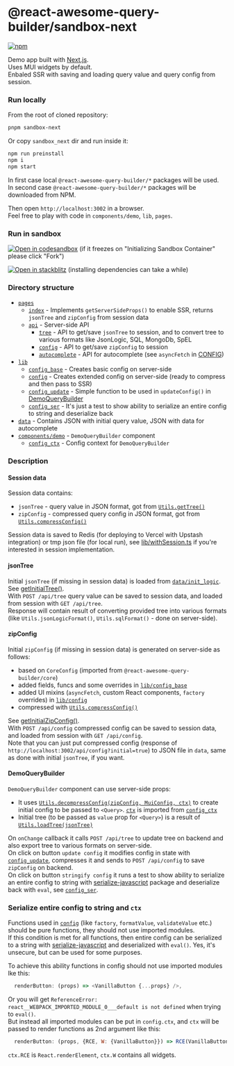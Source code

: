 # @react-awesome-query-builder/sandbox-next

[![npm](https://img.shields.io/npm/v/@react-awesome-query-builder/sandbox-next.svg)](https://www.npmjs.com/package/@react-awesome-query-builder/sandbox-next)

Demo app built with [Next.js](https://nextjs.org/).  
Uses MUI widgets by default.  
Enbaled SSR with saving and loading query value and query config from session.  


### Run locally
From the root of cloned repository:
```sh
pnpm sandbox-next
```

Or copy `sandbox_next` dir and run inside it:
```sh
npm run preinstall
npm i
npm start
```

In first case local `@react-awesome-query-builder/*` packages will be used.  
In second case `@react-awesome-query-builder/*` packages will be downloaded from NPM.  

Then open `http://localhost:3002` in a browser.  
Feel free to play with code in `components/demo`, `lib`, `pages`.  


### Run in sandbox
[![Open in codesandbox](https://codesandbox.io/static/img/play-codesandbox.svg)](https://codesandbox.io/s/github/ukrbublik/react-awesome-query-builder/tree/master/packages/sandbox_next?file=/components/demo/index.tsx)
(if it freezes on "Initializing Sandbox Container" please click "Fork")

[![Open in stackblitz](https://developer.stackblitz.com/img/open_in_stackblitz.svg)](https://stackblitz.com/github/ukrbublik/react-awesome-query-builder/tree/master?file=packages%2Fsandbox_next%2Fcomponents%2Fdemo%index.tsx&terminal=sandbox-next)
(installing dependencies can take a while)


### Directory structure
- [`pages`](pages)
  - [`index`](pages/index.tsx) - Implements `getServerSideProps()` to enable SSR, returns `jsonTree` and `zipConfig` from session data
  - [`api`](pages/api) - Server-side API
    - [`tree`](pages/api/tree.ts) - API to get/save `jsonTree` to session, and to convert tree to various formats like JsonLogic, SQL, MongoDb, SpEL
    - [`config`](pages/api/config.ts) - API to get/save `zipConfig` to session
    - [`autocomplete`](pages/api/autocomplete.ts) - API for autocomplete (see `asyncFetch` in [CONFIG](/CONFIG.adoc))
- [`lib`](lib)
  - [`config_base`](lib/config_base.ts) - Creates basic config on server-side
  - [`config`](lib/config.tsx) - Creates extended config on server-side (ready to compress and then pass to SSR)
  - [`config_update`](lib/config_update.ts) - Simple function to be used in `updateConfig()` in [DemoQueryBuilder](components/demo/index.tsx)
  - [`config_ser`](lib/config_ser.js) - It's just a test to show ability to serialize an entire config to string and deserialize back
- [`data`](data) - Contains JSON with initial query value, JSON with data for autocomplete
- [`components/demo`](components/demo/index.tsx) - `DemoQueryBuilder` component
  - [`config_ctx`](components/demo/config_ctx.tsx) - Config context for `DemoQueryBuilder`

### Description

#### Session data
Session data contains:
- `jsonTree` - query value in JSON format, got from [`Utils.getTree()`](/README.md#gettree-immutablevalue-light--true-children1asarray--true---object)
- `zipConfig` - compressed query config in JSON format, got from [`Utils.compressConfig()`](/README.md#compressconfigconfig-baseconfig---zipconfig)

Session data is saved to Redis (for deploying to Vercel with Upstash integration) or tmp json file (for local run), see [lib/withSession.ts](lib/withSession.ts) if you're interested in session implementation.

#### jsonTree
Initial `jsonTree` (if missing in session data) is loaded from [`data/init_logic`](data/init_logic.js).  
See [getInitialTree()](pages/api/tree.ts).  
With `POST /api/tree` query value can be saved to session data, and loaded from session with `GET /api/tree`.  
Response will contain result of converting provided tree into various formats (like `Utils.jsonLogicFormat()`, `Utils.sqlFormat()` - done on server-side).  

#### zipConfig
Initial `zipConfig` (if missing in session data) is generated on server-side as follows:
- based on `CoreConfig` (imported from `@react-awesome-query-builder/core`)
- added fields, funcs and some overrides in [`lib/config_base`](lib/config_base.ts)
- added UI mixins (`asyncFetch`, custom React components, `factory` overrides) in [`lib/config`](lib/config.tsx)
- compressed with [`Utils.compressConfig()`](/README.md#compressconfigconfig-baseconfig---zipconfig)

See [getInitialZipConfig()](pages/api/config.ts).  
With `POST /api/config` compressed config can be saved to session data, and loaded from session with `GET /api/config`.  
Note that you can just put compressed config (response of `http://localhost:3002/api/config?initial=true`) to JSON file in `data`, same as done with initial `jsonTree`, if you want.  

#### DemoQueryBuilder
`DemoQueryBuilder` component can use server-side props:
- It uses [`Utils.decompressConfig(zipConfig, MuiConfig, ctx)`](/README.md#decompressconfigzipconfig-baseconfig-ctx---config) to create initial config to be passed to `<Query>`. [`ctx`](/README.md#ctx) is imported from [`config_ctx`](components/demo/config_ctx.tsx)
- Initial tree (to be passed as `value` prop for `<Query>`) is a result of [`Utils.loadTree(jsonTree)`](/README.md#loadtree-jsvalue---immutable)

On `onChange` callback it calls `POST /api/tree` to update tree on backend and also export tree to various formats on server-side.  
On click on button `update config` it modifies config in state with [`config_update`](lib/config_update.ts), compresses it and sends to `POST /api/config` to save `zipConfig` on backend.  
On click on button `stringify config` it runs a test to show ability to serialize an entire config to string with [serialize-javascript](https://www.npmjs.com/package/serialize-javascript) package and deserialize back with `eval`, see [`config_ser`](lib/config_ser.js).


### Serialize entire config to string and `ctx`
Functions used in [`config`](/CONFIG.adoc) (like `factory`, `formatValue`, `validateValue` etc.) should be pure functions, they should not use imported modules.  
If this condition is met for all functions, then entire config can be serialized to a string with [serialize-javascript](https://www.npmjs.com/package/serialize-javascript) and deserialized with `eval()`. Yes, it's unsecure, but can be used for some purposes.  

To achieve this ability functions in config should not use imported modules lke this:
```js
  renderButton: (props) => <VanillaButton {...props} />,
```
Or you will get `ReferenceError: react__WEBPACK_IMPORTED_MODULE_0___default is not defined` when trying to `eval()`.  
But instead all imported modules can be put in `config.ctx`, and `ctx` will be passed to render functions as 2nd argument like this:
```js
  renderButton: (props, {RCE, W: {VanillaButton}}) => RCE(VanillaButton, props),
```
`ctx.RCE` is `React.renderElement`, `ctx.W` contains all widgets.

